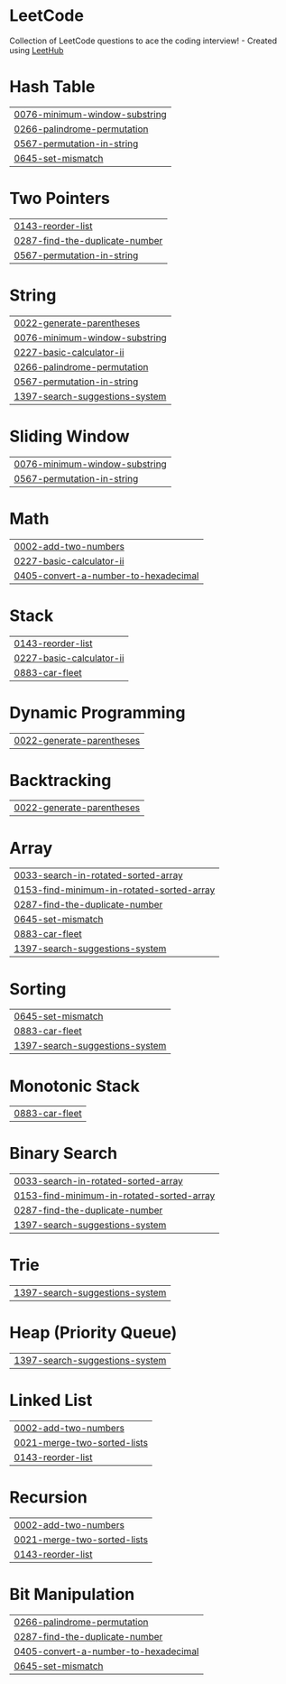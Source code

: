 # LeetCode
Collection of LeetCode questions to ace the coding interview! - Created using [LeetHub](https://github.com/QasimWani/LeetHub)


# Hash Table
|  |
| ------- |
| [0076-minimum-window-substring](https://github.com/a8901147/LeetCode/tree/master/0076-minimum-window-substring) |
| [0266-palindrome-permutation](https://github.com/a8901147/LeetCode/tree/master/0266-palindrome-permutation) |
| [0567-permutation-in-string](https://github.com/a8901147/LeetCode/tree/master/0567-permutation-in-string) |
| [0645-set-mismatch](https://github.com/a8901147/LeetCode/tree/master/0645-set-mismatch) |
# Two Pointers
|  |
| ------- |
| [0143-reorder-list](https://github.com/a8901147/LeetCode/tree/master/0143-reorder-list) |
| [0287-find-the-duplicate-number](https://github.com/a8901147/LeetCode/tree/master/0287-find-the-duplicate-number) |
| [0567-permutation-in-string](https://github.com/a8901147/LeetCode/tree/master/0567-permutation-in-string) |
# String
|  |
| ------- |
| [0022-generate-parentheses](https://github.com/a8901147/LeetCode/tree/master/0022-generate-parentheses) |
| [0076-minimum-window-substring](https://github.com/a8901147/LeetCode/tree/master/0076-minimum-window-substring) |
| [0227-basic-calculator-ii](https://github.com/a8901147/LeetCode/tree/master/0227-basic-calculator-ii) |
| [0266-palindrome-permutation](https://github.com/a8901147/LeetCode/tree/master/0266-palindrome-permutation) |
| [0567-permutation-in-string](https://github.com/a8901147/LeetCode/tree/master/0567-permutation-in-string) |
| [1397-search-suggestions-system](https://github.com/a8901147/LeetCode/tree/master/1397-search-suggestions-system) |
# Sliding Window
|  |
| ------- |
| [0076-minimum-window-substring](https://github.com/a8901147/LeetCode/tree/master/0076-minimum-window-substring) |
| [0567-permutation-in-string](https://github.com/a8901147/LeetCode/tree/master/0567-permutation-in-string) |
# Math
|  |
| ------- |
| [0002-add-two-numbers](https://github.com/a8901147/LeetCode/tree/master/0002-add-two-numbers) |
| [0227-basic-calculator-ii](https://github.com/a8901147/LeetCode/tree/master/0227-basic-calculator-ii) |
| [0405-convert-a-number-to-hexadecimal](https://github.com/a8901147/LeetCode/tree/master/0405-convert-a-number-to-hexadecimal) |
# Stack
|  |
| ------- |
| [0143-reorder-list](https://github.com/a8901147/LeetCode/tree/master/0143-reorder-list) |
| [0227-basic-calculator-ii](https://github.com/a8901147/LeetCode/tree/master/0227-basic-calculator-ii) |
| [0883-car-fleet](https://github.com/a8901147/LeetCode/tree/master/0883-car-fleet) |
# Dynamic Programming
|  |
| ------- |
| [0022-generate-parentheses](https://github.com/a8901147/LeetCode/tree/master/0022-generate-parentheses) |
# Backtracking
|  |
| ------- |
| [0022-generate-parentheses](https://github.com/a8901147/LeetCode/tree/master/0022-generate-parentheses) |
# Array
|  |
| ------- |
| [0033-search-in-rotated-sorted-array](https://github.com/a8901147/LeetCode/tree/master/0033-search-in-rotated-sorted-array) |
| [0153-find-minimum-in-rotated-sorted-array](https://github.com/a8901147/LeetCode/tree/master/0153-find-minimum-in-rotated-sorted-array) |
| [0287-find-the-duplicate-number](https://github.com/a8901147/LeetCode/tree/master/0287-find-the-duplicate-number) |
| [0645-set-mismatch](https://github.com/a8901147/LeetCode/tree/master/0645-set-mismatch) |
| [0883-car-fleet](https://github.com/a8901147/LeetCode/tree/master/0883-car-fleet) |
| [1397-search-suggestions-system](https://github.com/a8901147/LeetCode/tree/master/1397-search-suggestions-system) |
# Sorting
|  |
| ------- |
| [0645-set-mismatch](https://github.com/a8901147/LeetCode/tree/master/0645-set-mismatch) |
| [0883-car-fleet](https://github.com/a8901147/LeetCode/tree/master/0883-car-fleet) |
| [1397-search-suggestions-system](https://github.com/a8901147/LeetCode/tree/master/1397-search-suggestions-system) |
# Monotonic Stack
|  |
| ------- |
| [0883-car-fleet](https://github.com/a8901147/LeetCode/tree/master/0883-car-fleet) |
# Binary Search
|  |
| ------- |
| [0033-search-in-rotated-sorted-array](https://github.com/a8901147/LeetCode/tree/master/0033-search-in-rotated-sorted-array) |
| [0153-find-minimum-in-rotated-sorted-array](https://github.com/a8901147/LeetCode/tree/master/0153-find-minimum-in-rotated-sorted-array) |
| [0287-find-the-duplicate-number](https://github.com/a8901147/LeetCode/tree/master/0287-find-the-duplicate-number) |
| [1397-search-suggestions-system](https://github.com/a8901147/LeetCode/tree/master/1397-search-suggestions-system) |
# Trie
|  |
| ------- |
| [1397-search-suggestions-system](https://github.com/a8901147/LeetCode/tree/master/1397-search-suggestions-system) |
# Heap (Priority Queue)
|  |
| ------- |
| [1397-search-suggestions-system](https://github.com/a8901147/LeetCode/tree/master/1397-search-suggestions-system) |
# Linked List
|  |
| ------- |
| [0002-add-two-numbers](https://github.com/a8901147/LeetCode/tree/master/0002-add-two-numbers) |
| [0021-merge-two-sorted-lists](https://github.com/a8901147/LeetCode/tree/master/0021-merge-two-sorted-lists) |
| [0143-reorder-list](https://github.com/a8901147/LeetCode/tree/master/0143-reorder-list) |
# Recursion
|  |
| ------- |
| [0002-add-two-numbers](https://github.com/a8901147/LeetCode/tree/master/0002-add-two-numbers) |
| [0021-merge-two-sorted-lists](https://github.com/a8901147/LeetCode/tree/master/0021-merge-two-sorted-lists) |
| [0143-reorder-list](https://github.com/a8901147/LeetCode/tree/master/0143-reorder-list) |
# Bit Manipulation
|  |
| ------- |
| [0266-palindrome-permutation](https://github.com/a8901147/LeetCode/tree/master/0266-palindrome-permutation) |
| [0287-find-the-duplicate-number](https://github.com/a8901147/LeetCode/tree/master/0287-find-the-duplicate-number) |
| [0405-convert-a-number-to-hexadecimal](https://github.com/a8901147/LeetCode/tree/master/0405-convert-a-number-to-hexadecimal) |
| [0645-set-mismatch](https://github.com/a8901147/LeetCode/tree/master/0645-set-mismatch) |